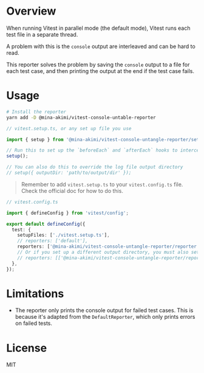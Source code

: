 # Overview

When running Vitest in parallel mode (the default mode), Vitest runs each test file in a separate thread.

A problem with this is the `console` output are interleaved and can be hard to read.

This reporter solves the problem by saving the `console` output to a file for each test case, and then printing the
output at the end if the test case fails.

# Usage

```sh
# Install the reporter
yarn add -D @mina-akimi/vitest-console-untable-reporter
```

```ts
// vitest.setup.ts, or any set up file you use

import { setup } from '@mina-akimi/vitest-console-untangle-reporter/setup';

// Run this to set up the `beforeEach` and `afterEach` hooks to intercept console output and save it to a file.
setup();

// You can also do this to override the log file output directory
// setup({ outputDir: 'path/to/output/dir' });
```

> Remember to add `vitest.setup.ts` to your `vitest.config.ts` file. Check the official doc for how to do this.

```ts
// vitest.config.ts

import { defineConfig } from 'vitest/config';

export default defineConfig({
  test: {
    setupFiles: ['./vitest.setup.ts'],
    // reporters: ['default'],
    reporters: ['@mina-akimi/vitest-console-untangle-reporter/reporter'],
    // Or if you set up a different output directory, you must also set it correctly here, otherwise the reporter cannot find the log files.
    // reporters: [['@mina-akimi/vitest-console-untangle-reporter/reporter', {outputDir: 'path/to/output/dir'}]],
  },
});
```

# Limitations

- The reporter only prints the console output for failed test cases.  This is because it's adapted from the `DefaultReporter`, which only prints errors on failed tests.

# License

MIT
